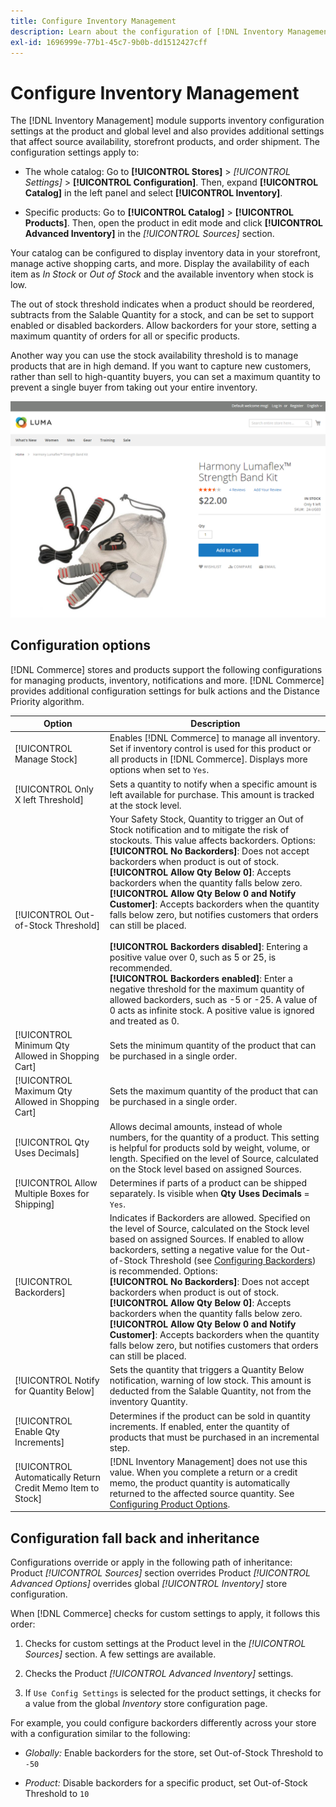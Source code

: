 ```yaml
---
title: Configure Inventory Management
description: Learn about the configuration of [!DNL Inventory Management] options that determine source availability, storefront products, and order shipment.
exl-id: 1696999e-77b1-45c7-9b0b-dd1512427cff
---
```

# Configure Inventory Management

The [!DNL Inventory Management] module supports inventory configuration settings at the product and global level and also provides additional settings that affect source availability, storefront products, and order shipment. The configuration settings apply to: 

- The whole catalog: Go to **[!UICONTROL Stores]** > _[!UICONTROL Settings]_ > **[!UICONTROL Configuration]**. Then, expand **[!UICONTROL Catalog]** in the left panel and select **[!UICONTROL Inventory]**.

- Specific products: Go to **[!UICONTROL Catalog]** > **[!UICONTROL Products]**. Then, open the product in edit mode and click **[!UICONTROL Advanced Inventory]** in the _[!UICONTROL Sources]_ section.

Your catalog can be configured to display inventory data in your storefront, manage active shopping carts, and more. Display the availability of each item as _In Stock_ or _Out of Stock_ and the available inventory when stock is low.

The out of stock threshold indicates when a product should be reordered, subtracts from the Salable Quantity for a stock, and can be set to support enabled or disabled backorders. Allow backorders for your store, setting a maximum quantity of orders for all or specific products.

Another way you can use the stock availability threshold is to manage products that are in high demand. If you want to capture new customers, rather than sell to high-quantity buyers, you can set a maximum quantity to prevent a single buyer from taking out your entire inventory.

![Example of In Stock, Only 1 Left](assets/storefront-stock-options-1-left.png)

## Configuration options

[!DNL Commerce] stores and products support the following configurations for managing products, inventory, notifications and more. [!DNL Commerce] provides additional configuration settings for bulk actions and the Distance Priority algorithm.

|Option|Description|
|--|--|
| [!UICONTROL Manage Stock] | Enables [!DNL Commerce] to manage all inventory. Set if inventory control is used for this product or all products in [!DNL Commerce]. Displays more options when set to `Yes`. |
| [!UICONTROL Only X left Threshold] | Sets a quantity to notify when a specific amount is left available for purchase. This amount is tracked at the stock level. |
| [!UICONTROL Out-of-Stock Threshold] | Your Safety Stock, Quantity to trigger an Out of Stock notification and to mitigate the risk of stockouts. This value affects backorders. Options:<br />**[!UICONTROL No Backorders]**: Does not accept backorders when product is out of stock.<br />**[!UICONTROL Allow Qty Below 0]**: Accepts backorders when the quantity falls below zero.<br />**[!UICONTROL Allow Qty Below 0 and Notify Customer]**: Accepts backorders when the quantity falls below zero, but notifies customers that orders can still be placed. <br /><br />**[!UICONTROL Backorders disabled]**: Entering a positive value over 0, such as 5 or 25, is recommended. <br/>**[!UICONTROL Backorders enabled]**: Enter a negative threshold for the maximum quantity of allowed backorders, such as -5 or -25. A value of 0 acts as infinite stock. A positive value is ignored and treated as 0.|
| [!UICONTROL Minimum Qty Allowed in Shopping Cart] | Sets the minimum quantity of the product that can be purchased in a single order. |
| [!UICONTROL Maximum Qty Allowed in Shopping Cart] | Sets the maximum quantity of the product that can be purchased in a single order. |
| [!UICONTROL Qty Uses Decimals] | Allows decimal amounts, instead of whole numbers, for the quantity of a product. This setting is helpful for products sold by weight, volume, or length. Specified on the level of Source, calculated on the Stock level based on assigned Sources. |
| [!UICONTROL Allow Multiple Boxes for Shipping] | Determines if parts of a product can be shipped separately. Is visible when **Qty Uses Decimals** = `Yes`. |
| [!UICONTROL Backorders] | Indicates if Backorders are allowed. Specified on the level of Source, calculated on the Stock level based on assigned Sources. If enabled to allow backorders, setting a negative value for the Out-of-Stock Threshold (see [Configuring Backorders](backorders.md)) is recommended. Options:<br />**[!UICONTROL No Backorders]**: Does not accept backorders when product is out of stock.<br />**[!UICONTROL Allow Qty Below 0]**: Accepts backorders when the quantity falls below zero.<br />**[!UICONTROL Allow Qty Below 0 and Notify Customer]**: Accepts backorders when the quantity falls below zero, but notifies customers that orders can still be placed.|
| [!UICONTROL Notify for Quantity Below] | Sets the quantity that triggers a Quantity Below notification, warning of low stock. This amount is deducted from the Salable Quantity, not from the inventory Quantity. |
| [!UICONTROL Enable Qty Increments] | Determines if the product can be sold in quantity increments. If enabled, enter the quantity of products that must be purchased in an incremental step. |
| [!UICONTROL Automatically Return Credit Memo Item to Stock] | [!DNL Inventory Management] does not use this value. When you complete a return or a credit memo, the product quantity is automatically returned to the affected source quantity. See [Configuring Product Options](product-options.md). |

## Configuration fall back and inheritance

Configurations override or apply in the following path of inheritance: Product _[!UICONTROL Sources]_ section overrides Product _[!UICONTROL Advanced Options]_ overrides global _[!UICONTROL Inventory]_ store configuration.

When [!DNL Commerce] checks for custom settings to apply, it follows this order:

1. Checks for custom settings at the Product level in the _[!UICONTROL Sources]_ section. A few settings are available.

1. Checks the Product _[!UICONTROL Advanced Inventory]_ settings.

1. If `Use Config Settings` is selected for the product settings, it checks for a value from the global _Inventory_ store configuration page.

For example, you could configure backorders differently across your store with a configuration similar to the following:

- _Globally:_ Enable backorders for the store, set Out-of-Stock Threshold to `-50`

- _Product:_ Disable backorders for a specific product, set Out-of-Stock Threshold to `10`
